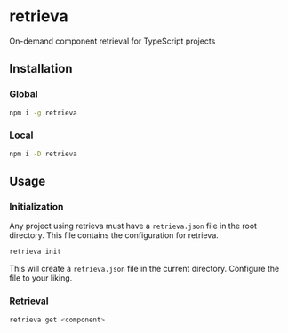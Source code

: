 # retrieva

On-demand component retrieval for TypeScript projects

## Installation

### Global

```bash
npm i -g retrieva
```

### Local

```bash
npm i -D retrieva
```

## Usage

### Initialization

Any project using retrieva must have a `retrieva.json` file in the root directory. This file contains the configuration for retrieva.

```bash
retrieva init
```

This will create a `retrieva.json` file in the current directory. Configure the file to your liking.

### Retrieval

```bash
retrieva get <component>
```
